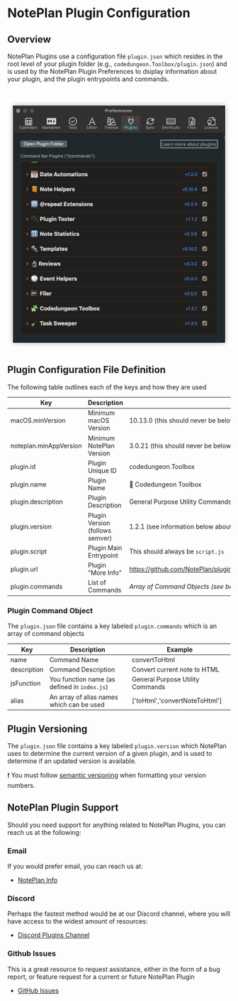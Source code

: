 # NotePlan Plugin Configuration

## Overview
NotePlan Plugins use a configuration file `plugin.json` which resides in the root level of your plugin folder (e.g., `codedungeon.Toolbox/plugin.json`) and is used by the NotePlan Plugin Preferences to dsiplay information about your plugin, and the plugin entrypoints and commands.

<h1 align="center">
    <img src="images/noteplan-preferences.png" alt="NotePlan Plugin Preferences">
</h1>

## Plugin Configuration File Definition
The following table outlines each of the keys and how they are used

| Key                    | Description                      | Example                                                                        |
| ---------------------- | -------------------------------- | ---------------------------------------------------------------------------- |
| macOS.minVersion       | Minimum macOS Version            | 10.13.0 (this should never be below 10.13.0 [catalina])                      |
| noteplan.minAppVersion | Minimum NotePlan Version         | 3.0.21 (this should never be below 3.0.21)                                   |
| plugin.id              | Plugin Unique ID                 | codedungeon.Toolbox                                                          |
| plugin.name            | Plugin Name                      | 🧩 Codedungeon Toolbox                                                       |
| plugin.description     | Plugin Description               | General Purpose Utility Commands                                             |
| plugin.version         | Plugin Version (follows semver)  | 1.2.1 (see information below about versioning)                               |
| plugin.script          | Plugin Main Entrypoint           | This should always be `script.js`                                            |
| plugin.url             | Plugin "More Info"               | https://github.com/NotePlan/plugins/blob/main/codedungeon.Toolbox/README.md  |
| plugin.commands        | List of Commands                 | _Array of Command Objects (see below for command object definition)_         |

### Plugin Command Object
The `plugin.json` file contains a key labeled `plugin.commands` which is an array of command objects

| Key                  | Description                                    | Example                                                       |
| -------------------- | --------------------------------------------   | ------------------------------------------------------------- |
| name                 | Command Name                                   | convertToHtml                                                 |
| description          | Command Description                            | Convert current note to HTML                                  |
| jsFunction           | You function name (as defined in `index.js`)   | General Purpose Utility Commands                              |
| alias                | An array of alias names which can be used      | ['toHtml','convertNoteToHtml']                                |

## Plugin Versioning
The `plugin.json` file contains a key labeled `plugin.version` which NotePlan uses to determine the current version of a given plugin, and is used to determine if an updated version is available.

❗️ You must follow [semantic versioning](https://semver.org/) when formatting your version numbers.

## NotePlan Plugin Support
Should you need support for anything related to NotePlan Plugins, you can reach us at the following:

### Email
If you would prefer email, you can reach us at:

- [NotePlan Info](hello@noteplan.co)

### Discord
Perhaps the fastest method would be at our Discord channel, where you will have access to the widest amount of resources:

- [Discord Plugins Channel](https://discord.com/channels/763107030223290449/784376250771832843)

### Github Issues
This is a great resource to request assistance, either in the form of a bug report, or feature request for a current or future NotePlan Plugin

- [GitHub Issues](https://github.com/NotePlan/plugins/issues/new/choose)
